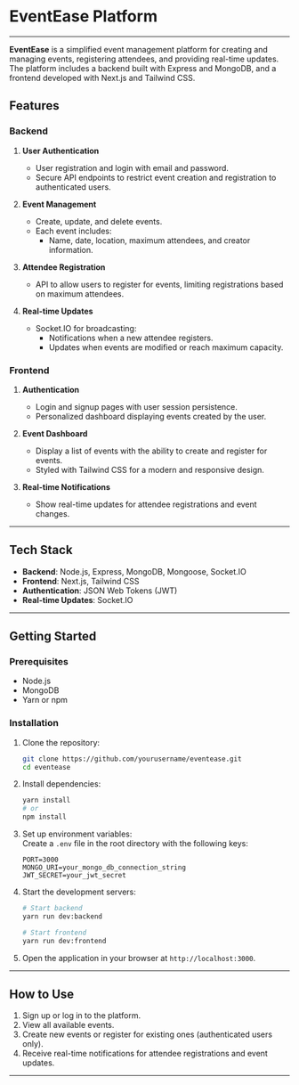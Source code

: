 # EventEase Platform  
---

**EventEase** is a simplified event management platform for creating and managing events, registering attendees, and providing real-time updates. The platform includes a backend built with Express and MongoDB, and a frontend developed with Next.js and Tailwind CSS.  

## Features  

### Backend  
1. **User Authentication**  
   - User registration and login with email and password.  
   - Secure API endpoints to restrict event creation and registration to authenticated users.  

2. **Event Management**  
   - Create, update, and delete events.  
   - Each event includes:  
     - Name, date, location, maximum attendees, and creator information.  

3. **Attendee Registration**  
   - API to allow users to register for events, limiting registrations based on maximum attendees.  

4. **Real-time Updates**  
   - Socket.IO for broadcasting:  
     - Notifications when a new attendee registers.  
     - Updates when events are modified or reach maximum capacity.  

### Frontend  
1. **Authentication**  
   - Login and signup pages with user session persistence.  
   - Personalized dashboard displaying events created by the user.  

2. **Event Dashboard**  
   - Display a list of events with the ability to create and register for events.  
   - Styled with Tailwind CSS for a modern and responsive design.  

3. **Real-time Notifications**  
   - Show real-time updates for attendee registrations and event changes.  

---

## Tech Stack  
- **Backend**: Node.js, Express, MongoDB, Mongoose, Socket.IO  
- **Frontend**: Next.js, Tailwind CSS  
- **Authentication**: JSON Web Tokens (JWT)  
- **Real-time Updates**: Socket.IO  

---

## Getting Started  

### Prerequisites  
- Node.js  
- MongoDB  
- Yarn or npm  

### Installation  

1. Clone the repository:  
   ```bash  
   git clone https://github.com/yourusername/eventease.git  
   cd eventease  
   ```  

2. Install dependencies:  
   ```bash  
   yarn install  
   # or  
   npm install  
   ```  

3. Set up environment variables:  
   Create a `.env` file in the root directory with the following keys:  
   ```env  
   PORT=3000  
   MONGO_URI=your_mongo_db_connection_string  
   JWT_SECRET=your_jwt_secret  
   ```  

4. Start the development servers:  
   ```bash  
   # Start backend  
   yarn run dev:backend  

   # Start frontend  
   yarn run dev:frontend  
   ```  

5. Open the application in your browser at `http://localhost:3000`.  

---

## How to Use  
1. Sign up or log in to the platform.  
2. View all available events.  
3. Create new events or register for existing ones (authenticated users only).  
4. Receive real-time notifications for attendee registrations and event updates.  

---
